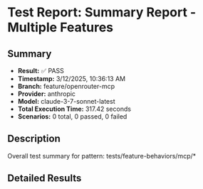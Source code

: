 # Test Report: Summary Report - Multiple Features

## Summary

- **Result:** ✅ PASS
- **Timestamp:** 3/12/2025, 10:36:13 AM
- **Branch:** feature/openrouter-mcp
- **Provider:** anthropic
- **Model:** claude-3-7-sonnet-latest
- **Total Execution Time:** 317.42 seconds
- **Scenarios:** 0 total, 0 passed, 0 failed

## Description

Overall test summary for pattern: tests/feature-behaviors/mcp/*

## Detailed Results

